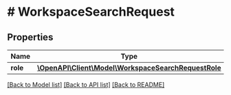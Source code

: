 # # WorkspaceSearchRequest

## Properties

Name | Type | Description | Notes
------------ | ------------- | ------------- | -------------
**role** | [**\OpenAPI\Client\Model\WorkspaceSearchRequestRole**](WorkspaceSearchRequestRole.md) |  | [optional]

[[Back to Model list]](../../README.md#models) [[Back to API list]](../../README.md#endpoints) [[Back to README]](../../README.md)
